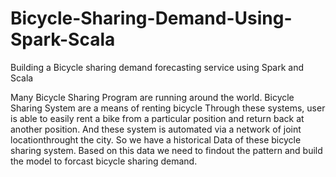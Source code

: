 # Bicycle-Sharing-Demand-Using-Spark-Scala
Building a Bicycle sharing demand forecasting service using Spark and Scala

Many Bicycle Sharing Program are running around the world. Bicycle Sharing System are a means of renting bicycle Through these systems, user is able to easily rent a bike from a particular position and return back at another position. And these system is automated via a network of joint locationthrought the city.
So we have a historical Data of these bicycle sharing system. Based on this data we need  to findout the pattern and build the model to forcast bicycle sharing demand.
